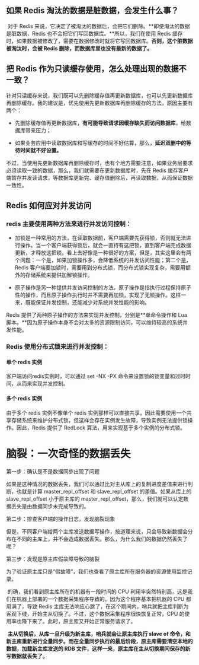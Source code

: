 ## 如果 Redis 淘汰的数据是脏数据，会发生什么事？

​	对于 Redis 来说，它决定了被淘汰的数据后，会把它们删除。**即使淘汰的数据是脏数据，Redis 也不会把它们写回数据库。**所以，我们在使用 Redis 缓存时，如果数据被修改了，需要在数据修改时就将它写回数据库。**否则，这个脏数据被淘汰时，会被 Redis 删除，而数据库里也没有最新的数据了。**



## 把 Redis 作为只读缓存使用，怎么处理出现的数据不一致？

针对只读缓存来说，我们既可以先删除缓存值再更新数据库，也可以先更新数据库再删除缓存。我的建议是，优先使用先更新数据库再删除缓存的方法，原因主要有两个：

- 先删除缓存值再更新数据库，**有可能导致请求因缓存缺失而访问数据库**，给数据库带来压力；

- 如果业务应用中读取数据库和写缓存的时间不好估算，那么，**延迟双删中的等待时间就不好设置。**

不过，当使用先更新数据库再删除缓存时，也有个地方需要注意，如果业务层要求必须读取一致的数据，那么，我们就需要在更新数据库时，先在 Redis 缓存客户端暂存并发读请求，等数据库更新完、缓存值删除后，再读取数据，从而保证数据一致性。





## Redis 如何应对并发访问

### redis 主要使用两种方法来进行并发访问控制：

- 加锁是一种常用的方法，在读取数据前，客户端需要先获得锁，否则就无法进行操作。当一个客户端获得锁后，就会一直持有这把锁，直到客户端完成数据更新，才释放这把锁。看上去好像是一种很好的方案，但是，其实这里会有两个问题：一个是，如果加锁操作多，会降低系统的并发访问性能；第二个是，Redis 客户端要加锁时，需要用到分布式锁，而分布式锁实现复杂，需要用额外的存储系统来提供加解锁操作。

- 原子操作是另一种提供并发访问控制的方法。原子操作是指执行过程保持原子性的操作，而且原子操作执行时并不需要再加锁，实现了无锁操作。这样一来，既能保证并发控制，还能减少对系统并发性能的影响。



Redis 提供了两种原子操作的方法来实现并发控制，分别是**单命令操作和 Lua 脚本。**因为原子操作本身不会对太多的资源限制访问，可以维持较高的系统并发性能。



### Redis 使用分布式锁来进行并发控制：

#### 单个 redis 实例

客户端访问redis实例时，可以通过 set -NX -PX 命令来设置锁的锁变量和过时时间，从而来实现并发控制。

#### 多个 redis 实例

由于多个 redis 实例不像单个 redis 实例那样可以直接共享，因此需要使用一个共享存储系统来维护分布式锁，但这样会存在实例发生故障，导致实例无法提供锁操作。因此，Redis 提供了 RedLock 算法，用来实现基于多个实例的分布式锁。





# 脑裂：一次奇怪的数据丢失 

第一步：确认是不是数据同步出现了问题

​	如果是这种情况的数据丢失，我们可以通过比对主从库上的复制进度差值来进行判断，也就是计算 master_repl_offset 和 slave_repl_offset 的差值。如果从库上的 slave_repl_offset 小于原主库的 master_repl_offset，那么，我们就可以认定数据丢失是由数据同步未完成导致的。

第二步：排查客户端的操作日志，发现脑裂现象

​	但是，不同客户端给两个主库发送数据写操作，按道理来说，只会导致新数据会分布在不同的主库上，并不会造成数据丢失。那么，为什么我们的数据仍然丢失了呢？

第三步：发现是原主库假故障导致的脑裂

​	为了验证原主库只是“假故障”，我们也查看了原主库所在服务器的资源使用监控记录。

​	的确，我们看到原主库所在的机器有一段时间的 CPU 利用率突然特别高，这是我们在机器上部署的一个数据采集程序导致的。因为这个程序基本把机器的 CPU 都用满了，导致 Redis 主库无法响应心跳了，在这个期间内，哨兵就把主库判断为客观下线，开始主从切换了。不过，这个数据采集程序很快恢复正常，CPU 的使用率也降下来了。此时，原主库又开始正常服务请求了。

​	**主从切换后，从库一旦升级为新主库，哨兵就会让原主库执行 slave of 命令，和新主库重新进行全量同步。而在全量同步执行的最后阶段，原主库需要清空本地的数据，加载新主库发送的 RDB 文件，这样一来，原主库在主从切换期间保存的新写数据就丢失了。**